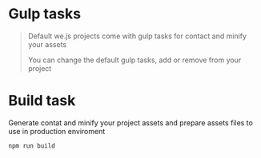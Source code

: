 # Gulp tasks

> Default we.js projects come with gulp tasks for contact and minify your assets 
> 
> You can change the default gulp tasks, add or remove from your project

# Build task

Generate contat and minify your project assets and prepare assets files to use in production enviroment

```sh
npm run build
```